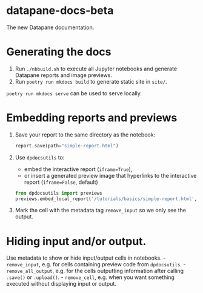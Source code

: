# datapane-docs-beta
The new Datapane documentation.

# Generating the docs

1. Run `./nbbuild.sh` to execute all Jupyter notebooks and generate Datapane reports and image previews.
2. Run `poetry run mkdocs build` to generate static site in `site/`.

`poetry run mkdocs serve` can be used to serve locally.

# Embedding reports and previews

1. Save your report to the same directory as the notebook:

    ```python
    report.save(path="simple-report.html")
    ```

2. Use `dpdocsutils` to:
    - embed the interactive report (`iframe=True`), 
    - or insert a generated preview image that hyperlinks to the interactive report (`iframe=False`, default)

    ```python
    from dpdocsutils import previews
    previews.embed_local_report('/tutorials/basics/simple-report.html', width="100%", height=400)
    ```

3. Mark the cell with the metadata tag `remove_input` so we only see the output.

# Hiding input and/or output.

Use metadata to show or hide input/output cells in notebooks.
    - `remove_input`, e.g. for cells containing preview code from `dpdocsutils`.
    - `remove_all_output`, e.g. for the cells outputting information after calling `.save()` or `.upload()`.
    - `remove_cell`, e.g. when you want something executed without displaying input or output.